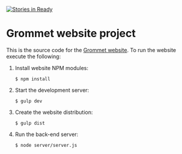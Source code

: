 [![Stories in Ready](https://badge.waffle.io/grommet/hpe-digitaltoolkit.png?label=ready&title=Ready)](https://waffle.io/grommet/hpe-digitaltoolkit)
# Grommet website project

This is the source code for the [Grommet website](http://grommet.io). To run the website execute the following:

  1. Install website NPM modules:

      ```
      $ npm install
      ```

  2. Start the development server:

      ```
      $ gulp dev
      ```

  3. Create the website distribution:

      ```
      $ gulp dist
      ```

  4. Run the back-end server:

      ```
      $ node server/server.js
      ```
